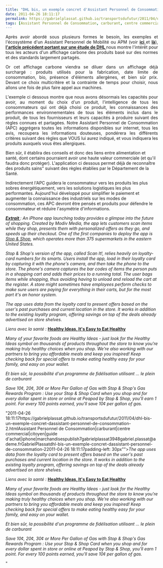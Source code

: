 ```yaml
---
title: "DHL bis, un exemple concret d'Assistant Personnel de Consommation"
date: 2011-04-26 18:11:17
permalink: https://gabrielplassat.github.io/transportsdufutur/2011/04/dhl-bis-un-exemple-concret-dassistant-personnel-de-consommation-2.html
tags: [Assistant Personnel de Consommation, carburant, centre commercial, citoyen, guide d'achat, iphone, marchandises]
---
```


<p style="text-align: justify">Après avoir abordé sous plusieurs formes le besoin, les exemples et l'écosystème d'un Assistant Personnel de Mobilité ou APM (voir <strong><a href="https://gabrielplassat.github.io/transportsdufutur/2010/11/metanote-tdf-10-nous-etions-nous-sommes-et-nous-serons-des-cyborgs-lassistant-personnel-de-mobilite.html" target="_blank">ici </a></strong>et <strong><a href="https://gabrielplassat.github.io/transportsdufutur/2011/04/personnal-travel-assistant-assistant-personnel-de-mobilite-seoul.html" target="_blank">là</a></strong>), <strong><a href="https://gabrielplassat.github.io/transportsdufutur/2011/04/dhl-les-solutions-logistiques-durables-passent-par-plus-de-transparence-plus-de-regulation-plus-de-c.html" target="_blank">l'article précédent portant sur une étude de DHL </a></strong>nous montre l'intérêt pour tous les acteurs d'un affichage carbone des produits basé sur des normes et des standards largement partagés.</p> <p style="text-align: justify">Or cet affichage carbone viendra se diluer dans un affichage déjà surchargé : produits utilisés pour la fabrication, date limite de consommation, bio, présence d'éléments allergènes, et bien sûr prix. Devant ce choix multicritère et la contrainte de temps pour choisir, nous allons une fois de plus faire appel aux machines.</p> <p style="text-align: justify">L'exemple ci dessous montre que nous avons désormais les capacités pour avoir, au moment du choix d'un produit, l'intelligence de tous les consommateurs qui ont déjà choisi ce produit, les connaissances des performances environnementales de tous les éléments inclus dans le produit, de tous les fournisseurs et leurs capacités à produire suivant des règles connues et partagées. Notre Assistant Personnel de Consommation (APC) aggrégera toutes les informations disponibles sur internet, tous les avis, recoupera les informations douteuses, pondérera les différents critères suivant des règles que VOUS lui aurez indiqué, et vous indiquera les produits auxquels vous êtes allergiques. </p>  <!--more-->  Bien sûr, il établira des conseils et donc des liens entre alimentation et santé, dont certains pourraient avoir une haute valeur commerciale (et qu'il faudra donc protéger). L'application ci dessous permet déjà de reconnaître des produits sains" suivant des règles établies par le Département de la Santé. <p style=""text-align: justify"">Indirectement l'APC guidera le consommateur vers les produits les plus sobres énergétiquement, vers les solutions logistiques les plus performantes. Aujourd'hui développé pour simplifier le paiement et augmenter la connaissance des industriels sur les modes de consommation, ces APC devront être pensés et produits pour défendre le consommateur et réduire l'asymétrie d'informations.</p> <p></p> <p style=""text-align: justifypadding-left: 30px""><em><strong><a href=""http://www.technologyreview.com/communications/37457/page2/"" target=""_blank"">Extrait </a></strong>: An iPhone app launching today provides a glimpse into the future of shopping. Created by Modiv Media, the app lets customers scan items while they shop, presents them with personalized offers as they go, and speeds up their checkout. One of the first companies to deploy the app is <a href=""http://www.stopandshop.com/"" target=""_blank"">Stop & Shop</a>, which operates more than 375 supermarkets in the eastern United States.</em></p> <p style=""text-align: justifypadding-left: 30px""><em>Stop & Shop's version of the app, called Scan It!, relies heavily on loyalty-card numbers for its smarts. Users install the app, load in their loyalty card by capturing it with the phone's camera, and then take the phone to the store. The phone's camera captures the bar codes of items the person puts in a shopping cart and adds their prices to a running total. The user bags items while shopping, thus avoiding having to unload and reload the cart at the register. A store might sometimes have employees perform checks to make sure users are paying for everything in their carts, but for the most part it's an honor system.</em></p> <p style=""text-align: justifypadding-left: 30px""><em>The app uses data from the loyalty card to present offers based on the user's past purchases and current location in the store. It works in addition to the existing loyalty program, offering savings on top of the deals already advertised on store shelves.</em></p> <p style=""text-align: justifypadding-left: 30px""><em>Liens avec la santé : </em><strong><a href=""http://www.stopandshop.com/living_well/index.htm?linkid=MN"" target=""_blank"">Healthy Ideas, It's Easy to Eat Healthy </a></strong></p> <p style=""text-align: justifypadding-left: 30px""><em>Many of your favorite foods are Healthy Ideas - just look for the Healthy Ideas symbol on thousands of products throughout the store to know you're making truly healthy choices when you shop. We're also working with our partners to bring you affordable meals and keep you inspired! Keep checking back for special offers to make eating healthy easy for your family, and easy on your wallet.</em></p> <p style=""text-align: justifypadding-left: 30px""><em>Et bien sûr, la possibilité d'un programme de fidélisation utilisant ... le plein de carburant </em></p> <p style=""text-align: justifypadding-left: 30px""><em>Save 10¢, 20¢, 30¢ or More Per Gallon of Gas with Stop & Shop's Gas Rewards Program : Use your Stop & Shop Card when you shop and for every dollar spent in store or online at Peapod by Stop & Shop, you'll earn 1 point. For every 100 points earned, you'll save 10¢ per gallon of gas.</em></p>"2011-04-26 18:11:17https://gabrielplassat.github.io/transportsdufutur/2011/04/dhl-bis-un-exemple-concret-dassistant-personnel-de-consommation-2.htmlAssistant Personnel de Consommation|carburant|centre commercial|citoyen|guide d'achat|iphone|marchandisespublish7gabrielplassat3948gabriel.plassat@ademe.frGabrielPlassatdhl-bis-un-exemple-concret-dassistant-personnel-de-consommation-22011-04-26 18:11:17padding-left: 30px""><em>The app uses data from the loyalty card to present offers based on the user's past purchases and current location in the store. It works in addition to the existing loyalty program, offering savings on top of the deals already advertised on store shelves.</em></p> <p style=""text-align: justifypadding-left: 30px""><em>Liens avec la santé : </em><strong><a href=""http://www.stopandshop.com/living_well/index.htm?linkid=MN"" target=""_blank"">Healthy Ideas, It's Easy to Eat Healthy </a></strong></p> <p style=""text-align: justifypadding-left: 30px""><em>Many of your favorite foods are Healthy Ideas - just look for the Healthy Ideas symbol on thousands of products throughout the store to know you're making truly healthy choices when you shop. We're also working with our partners to bring you affordable meals and keep you inspired! Keep checking back for special offers to make eating healthy easy for your family, and easy on your wallet.</em></p> <p style=""text-align: justifypadding-left: 30px""><em>Et bien sûr, la possibilité d'un programme de fidélisation utilisant ... le plein de carburant </em></p> <p style=""text-align: justifypadding-left: 30px""><em>Save 10¢, 20¢, 30¢ or More Per Gallon of Gas with Stop & Shop's Gas Rewards Program : Use your Stop & Shop Card when you shop and for every dollar spent in store or online at Peapod by Stop & Shop, you'll earn 1 point. For every 100 points earned, you'll save 10¢ per gallon of gas.</em></p>"
